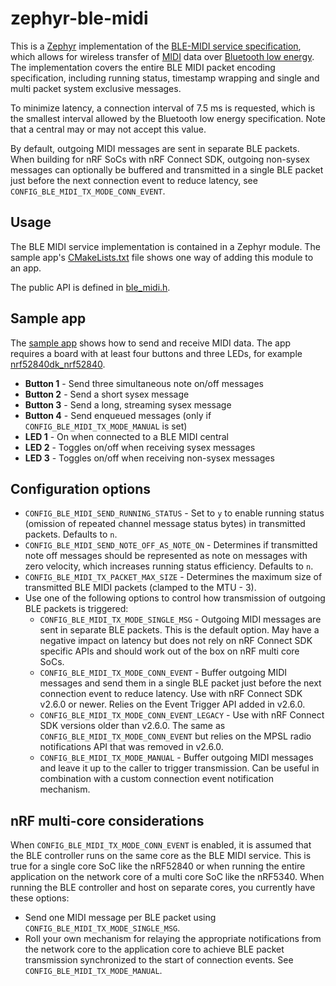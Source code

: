 # zephyr-ble-midi

This is a [Zephyr](https://www.zephyrproject.org/) implementation of the [BLE-MIDI service specification](BLE-MIDI-spec.pdf), which allows for wireless transfer of [MIDI](https://en.wikipedia.org/wiki/MIDI) data over [Bluetooth low energy](https://en.wikipedia.org/wiki/Bluetooth_Low_Energy). The implementation covers the entire BLE MIDI packet encoding specification, including running status, timestamp wrapping and single and multi packet system exclusive messages.

To minimize latency, a connection interval of 7.5 ms is requested, which is the smallest interval allowed by the Bluetooth low energy specification. Note that a central may or may not accept this value. 

By default, outgoing MIDI messages are sent in separate BLE packets. When building for nRF SoCs with nRF Connect SDK, outgoing non-sysex messages can optionally be buffered and transmitted in a single BLE packet just before the next connection event to reduce latency, see `CONFIG_BLE_MIDI_TX_MODE_CONN_EVENT`. 

## Usage

The BLE MIDI service implementation is contained in a Zephyr module. The sample app's [CMakeLists.txt](CMakeLists.txt) file shows one way of adding this module to an app.

The public API is defined in [ble_midi.h](ble_midi/include/ble_midi/ble_midi.h).

## Sample app

The [sample app](src/main.c) shows how to send and receive MIDI data. The app requires a board with at least four buttons and three LEDs, for example [nrf52840dk_nrf52840](https://docs.zephyrproject.org/latest/boards/arm/nrf52840dk_nrf52840/doc/index.html).

* __Button 1__ - Send three simultaneous note on/off messages
* __Button 2__ - Send a short sysex message
* __Button 3__ - Send a long, streaming sysex message
* __Button 4__ - Send enqueued messages (only if `CONFIG_BLE_MIDI_TX_MODE_MANUAL` is set)
* __LED 1__ - On when connected to a BLE MIDI central
* __LED 2__ - Toggles on/off when receiving sysex messages
* __LED 3__ - Toggles on/off when receiving non-sysex messages

## Configuration options

* `CONFIG_BLE_MIDI_SEND_RUNNING_STATUS` - Set to `y` to enable running status (omission of repeated channel message status bytes) in transmitted packets. Defaults to `n`.
* `CONFIG_BLE_MIDI_SEND_NOTE_OFF_AS_NOTE_ON` - Determines if transmitted note off messages should be represented as note on messages with zero velocity, which increases running status efficiency. Defaults to `n`.
* `CONFIG_BLE_MIDI_TX_PACKET_MAX_SIZE` - Determines the maximum size of transmitted BLE MIDI packets (clamped to the MTU - 3).
* Use one of the following options to control how transmission of outgoing BLE packets is triggered:
  * `CONFIG_BLE_MIDI_TX_MODE_SINGLE_MSG` - Outgoing MIDI messages are sent in separate BLE packets. This is the default option. May have a negative impact on latency but does not rely on nRF Connect SDK specific APIs and should work out of the box on nRF multi core SoCs.
  * `CONFIG_BLE_MIDI_TX_MODE_CONN_EVENT` - Buffer outgoing MIDI messages and send them in a single BLE packet just before the next connection event to reduce latency. Use with nRF Connect SDK v2.6.0 or newer. Relies on the Event Trigger API added in v2.6.0.
  * `CONFIG_BLE_MIDI_TX_MODE_CONN_EVENT_LEGACY` - Use with nRF Connect SDK versions older than v2.6.0. The same as `CONFIG_BLE_MIDI_TX_MODE_CONN_EVENT` but relies on the MPSL radio notifications API that was removed in v2.6.0.
  * `CONFIG_BLE_MIDI_TX_MODE_MANUAL` - Buffer outgoing MIDI messages and leave it up to the caller to trigger transmission. Can be useful in combination with a custom connection event notification mechanism.

## nRF multi-core considerations

When `CONFIG_BLE_MIDI_TX_MODE_CONN_EVENT` is enabled, it is assumed that the BLE controller runs on the same core as the BLE MIDI service. This is true for a single core SoC like the nRF52840 or when running the entire application on the network core of a multi core SoC like the nRF5340. When running the BLE controller and host on separate cores, you currently have these options:

* Send one MIDI message per BLE packet using `CONFIG_BLE_MIDI_TX_MODE_SINGLE_MSG`.
* Roll your own mechanism for relaying the appropriate notifications from the network core to the application core to achieve BLE packet transmission synchronized to the start of connection events. See `CONFIG_BLE_MIDI_TX_MODE_MANUAL`.
